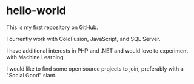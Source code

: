 # hello-world

This is my first repository on GitHub.

I currently work with ColdFusion, JavaScript, and SQL Server.

I have additional interests in PHP and .NET and would love to experiment with Machine Learning.

I would like to find some open source projects to join, preferably with a "Social Good" slant.
